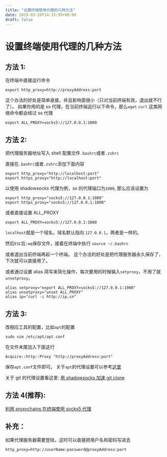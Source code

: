 ```yaml
---
title: "设置终端使用代理的几种方法"
date: 2019-03-20T14:15:59+08:00
draft: false
---
```


# 设置终端使用代理的几种方法

## 方法 1:

在终端中直接运行命令

```shell
export http_proxy=http://proxyAddress:port
```
这个办法的好处是简单直接，并且影响面很小（只对当前终端有效，退出就不行了）。
如果你用的是 ss 代理，在当前终端运行以下命令，那么`wget` `curl` 这类网络命令都会经过 ss 代理
```shell
export ALL_PROXY=socks5://127.0.0.1:1080
```
## 方法 2:

把代理服务器地址写入 shell 配置文件`.bashrc`或者`.zshrc`

直接在`.bashrc`或者`.zshrc`添加下面内容
```shell
export http_proxy="http://localhost:port"
export https_proxy="http://localhost:port"
```
以使用 shadowsocks 代理为例，ss 的代理端口为`1080`, 那么应该设置为
```shell
export http_proxy="socks5://127.0.0.1:1080"
export https_proxy="socks5://127.0.0.1:1080"
```
或者直接设置 ALL_PROXY
```shell
export ALL_PROXY=socks5://127.0.0.1:1080
```
`localhost`就是一个域名，域名默认指向 `127.0.0.1`，两者是一样的。

然后`ESC`后`:wq`保存文件，接着在终端中执行
`source ~/.bashrc`

或者退出当前终端再起一个终端。 这个办法的好处是把代理服务器永久保存了，下次就可以直接用了。

或者通过设置 alias 简写来简化操作，每次要用的时候输入`setproxy`，不用了就`unsetproxy`。
```shell
alias setproxy="export ALL_PROXY=socks5://127.0.0.1:1080"
alias unsetproxy="unset ALL_PROXY"
alias ip="curl -i http://ip.cn"
```
## 方法 3:

改相应工具的配置，比如`apt`的配置
```shell
sudo vim /etc/apt/apt.conf
```
在文件末尾加入下面这行
```shell
Acquire::http::Proxy "http://proxyAddress:port"
```
保存`apt.conf`文件即可。
关于`apt`的代理设置可以参考[这里](http://askubuntu.com/questions/349702/apt-conf-acquirehttpproxy-proxyserverport-seems-not-to-be-used-ubuntu-13)

关于 git 的代理设置看这里: [用 shadowsocks 加速 git clone](https://blog.fazero.me/2015/07/11/%E7%94%A8shadowsocks%E5%8A%A0%E9%80%9Fgit-clone/)

## 方法 4(推荐):

[利用 proxychains 在终端使用 socks5 代理](https://blog.fazero.me/2015/08/31/%E5%88%A9%E7%94%A8proxychains%E5%9C%A8%E7%BB%88%E7%AB%AF%E4%BD%BF%E7%94%A8socks5%E4%BB%A3%E7%90%86/)

## 补充：

如果代理服务器需要登陆，这时可以直接把用户名和密码写进去
```shell
http_proxy=http://userName:password@proxyAddress:port
```